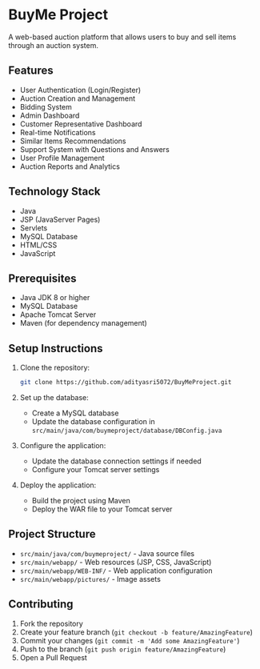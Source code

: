 # BuyMe Project

A web-based auction platform that allows users to buy and sell items through an auction system.

## Features

- User Authentication (Login/Register)
- Auction Creation and Management
- Bidding System
- Admin Dashboard
- Customer Representative Dashboard
- Real-time Notifications
- Similar Items Recommendations
- Support System with Questions and Answers
- User Profile Management
- Auction Reports and Analytics

## Technology Stack

- Java
- JSP (JavaServer Pages)
- Servlets
- MySQL Database
- HTML/CSS
- JavaScript

## Prerequisites

- Java JDK 8 or higher
- MySQL Database
- Apache Tomcat Server
- Maven (for dependency management)

## Setup Instructions

1. Clone the repository:
   ```bash
   git clone https://github.com/adityasri5072/BuyMeProject.git
   ```

2. Set up the database:
   - Create a MySQL database
   - Update the database configuration in `src/main/java/com/buymeproject/database/DBConfig.java`

3. Configure the application:
   - Update the database connection settings if needed
   - Configure your Tomcat server settings

4. Deploy the application:
   - Build the project using Maven
   - Deploy the WAR file to your Tomcat server

## Project Structure

- `src/main/java/com/buymeproject/` - Java source files
- `src/main/webapp/` - Web resources (JSP, CSS, JavaScript)
- `src/main/webapp/WEB-INF/` - Web application configuration
- `src/main/webapp/pictures/` - Image assets

## Contributing

1. Fork the repository
2. Create your feature branch (`git checkout -b feature/AmazingFeature`)
3. Commit your changes (`git commit -m 'Add some AmazingFeature'`)
4. Push to the branch (`git push origin feature/AmazingFeature`)
5. Open a Pull Request 